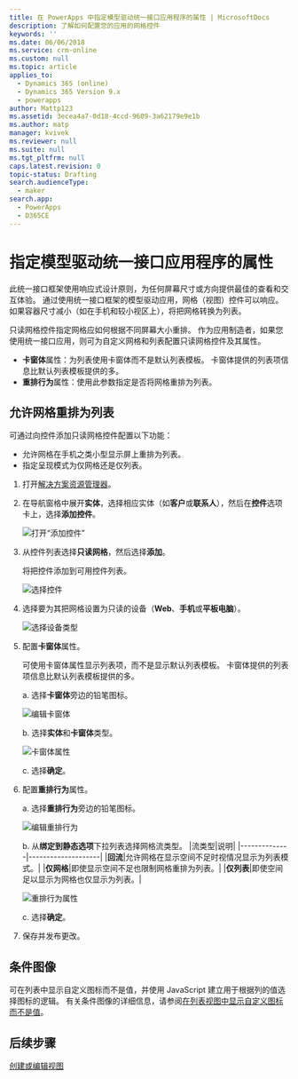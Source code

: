 ```yaml
---
title: 在 PowerApps 中指定模型驱动统一接口应用程序的属性 | MicrosoftDocs
description: 了解如何配置您的应用的网格控件
keywords: ''
ms.date: 06/06/2018
ms.service: crm-online
ms.custom: null
ms.topic: article
applies_to:
  - Dynamics 365 (online)
  - Dynamics 365 Version 9.x
  - powerapps
author: Mattp123
ms.assetid: 3ecea4a7-0d18-4ccd-9609-3a62179e9e1b
ms.author: matp
manager: kvivek
ms.reviewer: null
ms.suite: null
ms.tgt_pltfrm: null
caps.latest.revision: 0
topic-status: Drafting
search.audienceType:
  - maker
search.app:
  - PowerApps
  - D365CE
---
```


# <a name="specify-properties-for-model-driven-unified-interface-apps"></a>指定模型驱动统一接口应用程序的属性

此统一接口框架使用响应式设计原则，为任何屏幕尺寸或方向提供最佳的查看和交互体验。 通过使用统一接口框架的模型驱动应用，网格（视图）控件可以响应。 如果容器尺寸减小（如在手机和较小视区上），将把网格转换为列表。 

只读网格控件指定网格应如何根据不同屏幕大小重排。 作为应用制造者，如果您使用统一接口应用，则可为自定义网格和列表配置只读网格控件及其属性。
- **卡窗体**属性：为列表使用卡窗体而不是默认列表模板。 卡窗体提供的列表项信息比默认列表模板提供的多。
- **重排行为**属性：使用此参数指定是否将网格重排为列表。

## <a name="allow-grid-to-reflow-into-list"></a>允许网格重排为列表

可通过向控件添加只读网格控件配置以下功能： 
- 允许网格在手机之类小型显示屏上重排为列表。
- 指定呈现模式为仅网格还是仅列表。  

1. 打开[解决方案资源管理器](advanced-navigation.md#solution-explorer)。
2. 在导航窗格中展开**实体**，选择相应实体（如**客户**或**联系人**），然后在**控件**选项卡上，选择**添加控件**。

    ![打开“添加控件”](media/UnifiedInterface_ReadOnlyGrid_AddControl.png "打开“添加控件”")

3. 从控件列表选择**只读网格**，然后选择**添加**。

    将把控件添加到可用控件列表。
   
    ![选择控件](media/UnifiedInterface_ReadOnlyGrid_SelectControl.png "选择控件")
    
4. 选择要为其把网格设置为只读的设备（**Web**、**手机**或**平板电脑**）。

    ![选择设备类型](media/UnifiedInterface_ReadOnlyGrid_SelectDevice.png "选择设备")

5. 配置**卡窗体**属性。

    可使用卡窗体属性显示列表项，而不是显示默认列表模板。 卡窗体提供的列表项信息比默认列表模板提供的多。    

    a. 选择**卡窗体**旁边的铅笔图标。

    ![编辑卡窗体](media/UnifiedInterface_ReadOnlyGrid_CardForm.png "编辑卡窗体")

    b.  选择**实体**和**卡窗体**类型。

    ![卡窗体属性](media/UnifiedInterface_ReadOnlyGrid_CardFormProperties.png "卡窗体属性")

    c. 选择**确定**。
6. 配置**重排行为**属性。 
    
    a. 选择**重排行为**旁边的铅笔图标。

    ![编辑重排行为](media/UnifiedInterface_ReadOnlyGrid_EditReflow.png "编辑重排行为")

    b. 从**绑定到静态选项**下拉列表选择网格流类型。
    |流类型|说明|
    |--------------|--------------------|
    |**回流**|允许网格在显示空间不足时视情况显示为列表模式。|
    |**仅网格**|即使显示空间不足也限制网格重排为列表。|
    |**仅列表**|即使空间足以显示为网格也仅显示为列表。|
    
     ![重排行为属性](media/UnifiedInterface_ReadOnlyGrid_ReflowProperties.png "重排行为属性")

    c. 选择**确定**。


7.  保存并发布更改。 


## <a name="conditional-image"></a>条件图像
可在列表中显示自定义图标而不是值，并使用 JavaScript 建立用于根据列的值选择图标的逻辑。 有关条件图像的详细信息，请参阅[在列表视图中显示自定义图标而不是值](../common-data-service/display-custom-icons-instead.md)。

## <a name="next-steps"></a>后续步骤
[ 创建或编辑视图 ](create-edit-views.md)
